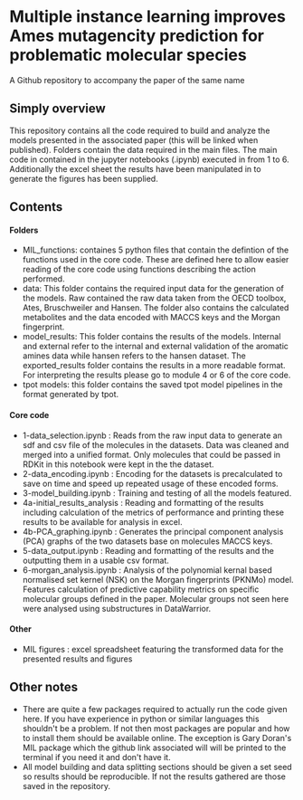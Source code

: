 # Multiple instance learning improves Ames mutagencity prediction for problematic molecular species
A Github repository to accompany the paper of the same name

## Simply overview
This repository contains all the code required to build and analyze the models presented in the associated paper (this will be linked when published). Folders contain the data required in the main files. The main code in contained in the jupyter notebooks (.ipynb) executed in from 1 to 6. Additionally the excel sheet the results have been manipulated in to generate the figures has been supplied.

## Contents
#### Folders
* MIL_functions:  containes 5 python files that contain the defintion of the functions used in the core code. These are defined here to allow easier reading of the core code using functions describing the action performed.
* data:           This folder contains the required input data for the generation of the models. Raw contained the raw data taken from the OECD toolbox, Ates, Bruschweiler and Hansen. The folder also contains the calculated metabolites and the data encoded with MACCS keys and the Morgan fingerprint.
* model_results:  This folder contains the results of the models. Internal and external refer to the internal and external validation of the aromatic amines data while hansen refers to the hansen dataset. The exported_results folder contains the results in a more readable format. For interpreting the results please go to module 4 or 6 of the core code.
* tpot models:    this folder contains the saved tpot model pipelines in the format generated by tpot.
#### Core code
* 1-data_selection.ipynb      : Reads from the raw input data to generate an sdf and csv file of the molecules in the datasets. Data was cleaned and merged into a unified format. Only molecules that could be passed in RDKit in this notebook were kept in the the dataset.
* 2-data_encoding.ipynb       : Encoding for the datasets is precalculated to save on time and speed up repeated usage of these encoded forms.
* 3-model_building.ipynb      : Training and testing of all the models featured.
* 4a-initial_results_analysis : Reading and formatting of the results including calculation of the metrics of performance and printing these results to be available for analysis in excel.
* 4b-PCA_graphing.ipynb       : Generates the principal component analysis (PCA) graphs of the two datasets base on molecules MACCS keys.
* 5-data_output.ipynb         : Reading and formatting of the results and the outputting them in a usable csv format.
* 6-morgan_analysis.ipynb     : Analysis of the polynomial kernal based normalised set kernel (NSK) on the Morgan fingerprints (PKNMo) model. Features calculation of predictive capability metrics on specific molecular groups defined in the paper. Molecular groups not seen here were analysed using substructures in DataWarrior.
#### Other
* MIL figures : excel spreadsheet featuring the transformed data for the presented results and figures

## Other notes
* There are quite a few packages required to actually run the code given here. If you have experience in python or similar languages this shouldn't be a problem. If not then most packages are popular and how to install them should be available online. The exception is Gary Doran's MIL package which the github link associated will will be printed to the terminal if you need it and don't have it.
* All model building and data splitting sections should be given a set seed so results should be reproducible. If not the results gathered are those saved in the repository.
